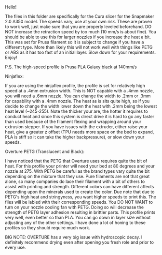 Hello!

The files in this folder are specifically for the Cura slicer for the Snapmaker 2.0 A350 model. The speeds vary, use at your own risk. These are proven to work well,
just make sure that you are properly leveled beforehand. DO NOT increase the retraction speed by too much (10 mm/s is about fine). You should be able to use this for 
larger nozzles if you increase the heat a bit. This was set for Prusa filament so it is subject to change if you have a different type. More than likely this will not
work well with things like PETG or ABS as it has too fast of an initial layer. Slow down for your requirements. Enjoy!

P.S. The high-speed profile is Prusa PLA Galaxy black at 140mm/s

Ninjaflex:

  If you are using the ninjaflex profile, the profile is set for relatively high speed at a .4mm extrusion width. This is NOT capable with a .4mm nozzle, you will need a 
  .6mm nozzle. You can change the width to .2mm or .3mm for capability with a .4mm nozzle. The heat as is sits quite high, so if you decide to change the width lower 
  down the heat with .2mm being the lowest heat level (~245-255). Note the thicker your are, the hotter it requires to conduct heat and since this system is direct drive 
  it is hard to go any faster than used because of the filament flexing and wrapping around your extrusion stepper. If you have issues with the extruder, either raise 
  your heat, give a greater z offset (TPU needs more space on the bed to expand, PLA is stiff so it can take the higher backpressure), or slow down your speeds. 

Overture PETG (Translucent and Black):
 
 I have noticed that the PETG that Overture uses requires quite the bit of heat. For this profile your printer will need your bed at 80 degrees and your nozzle at 275. 
 With PETG be careful as the brand types vary quite the bit depending on the mixture that they use. Pure filaments are not that great alone, so many companies do lace 
 their filament with a bit of others to assist with printing and strength. Different colors can have different affects depending upon the minerals used to create the 
 color. Due note that due to PETG's high heat and stringyness, you want higher speeds to print this. The files will be labled with their corresponding speeds. You DO NOT 
 WANT to turn on your nozzle cooling fan with PETG. Doing so will decrease the strength of PETG layer adhesion resulting in brittler parts. This profile prints very 
 well, even better so than PLA. You can go down in layer size without adjusting any of the other settings. I have done a lot of honing to these profiles so they should 
 require much work. 
 
 BIG NOTE: OVERTURE has a very big issue with hydroscopic decay. I definitely recommend drying even after opening you fresh role and prior to every use.

